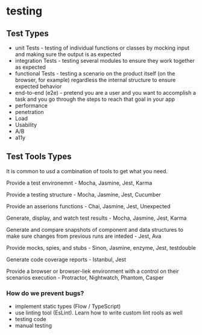 # testing

## Test Types

* unit Tests - testing of individual functions or classes by mocking input and making sure the output is as expected
* integration Tests - testing several modules to ensure they work together as expected
* functional Tests - testing a scenario on the product itself (on the browser, for example) regardless the internal structure to ensure expected behavior
* end-to-end (e2e) - pretend you are a user and you want to accomplish a task and you go through the steps to reach that goal in your app
* performance
* penetration
* Load
* Usability
* A/B
* a11y

## Test Tools Types

It is common to usd a combination of tools to get what you need.

Provide a test environemnt - Mocha, Jasmine, Jest, Karma

Provide a testing structure - Mocha, Jasmine, Jest, Cucumber

Provide an asserions functions - Chai, Jasmine, Jest, Unexpected

Generate, display, and watch test results - Mocha, Jasmine, Jest, Karma

Generate and compare snapshots of component and data structures to make sure changes from previous runs are inteded - Jest, Ava

Provide mocks, spies, and stubs - Sinon, Jasmine, enzyme, Jest, testdouble

Generate code coverage reports - Istanbul, Jest

Provide a browser or browser-liek environment with a control on their scenarios execution - Protractor, Nightwatch, Phantom, Casper

### How do we prevent bugs?
* implement static types (Flow / TypeScript)
* use linting tool (EsLint). Learn how to write custom lint rools as well
* testing code
* manual testing


